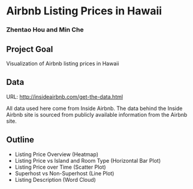 # Airbnb Listing Prices in Hawaii
### Zhentao Hou and Min Che

## Project Goal
Visualization of Airbnb listing prices in Hawaii

## Data
URL: http://insideairbnb.com/get-the-data.html

All data used here come from Inside Airbnb. The data behind the Inside Airbnb site is sourced from publicly available information from the Airbnb site.

## Outline
- Listing Price Overview (Heatmap)
- Listing Price vs Island and Room Type (Horizontal Bar Plot)
- Listing Price over Time (Scatter Plot)
- Superhost vs Non-Superhost (Line Plot)
- Listing Description (Word Cloud)

